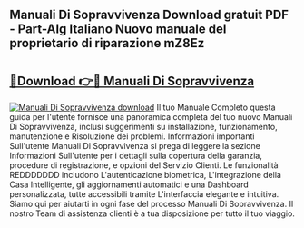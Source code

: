 ## Manuali Di Sopravvivenza Download gratuit PDF - Part-AIg Italiano Nuovo manuale del proprietario di riparazione mZ8Ez

# <h2><a href="http://dfgmymx.blite.top/?on=Manuali+Di+Sopravvivenza">🔗Download 👉🔴 Manuali Di Sopravvivenza</a></h2>

[![Manuali Di Sopravvivenza download](https://i.imgur.com/lujVjoI.png)](http://dfgmymx.blite.top/?on=Manuali+Di+Sopravvivenza)
Il tuo Manuale Completo questa guida per l'utente fornisce una panoramica completa del tuo nuovo Manuali Di Sopravvivenza, inclusi suggerimenti su installazione, funzionamento, manutenzione e Risoluzione dei problemi. Informazioni importanti Sull'utente Manuali Di Sopravvivenza si prega di leggere la sezione Informazioni Sull'utente per i dettagli sulla copertura della garanzia, procedure di registrazione, e opzioni del Servizio Clienti. Le funzionalità REDDDDDDD includono L'autenticazione biometrica, L'integrazione della Casa Intelligente, gli aggiornamenti automatici e una Dashboard personalizzata, tutte accessibili tramite L'interfaccia elegante e intuitiva. Siamo qui per aiutarti in ogni fase del processo Manuali Di Sopravvivenza. Il nostro Team di assistenza clienti è a tua disposizione per tutto il tuo viaggio.
